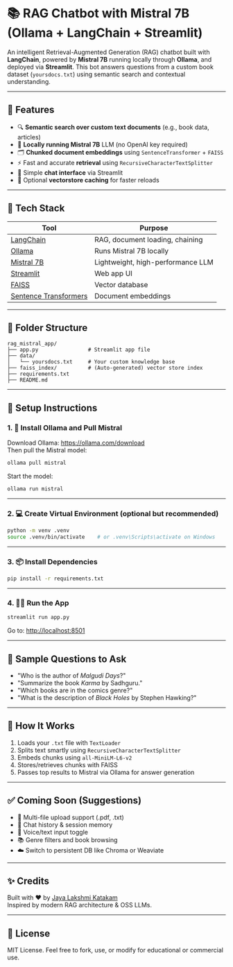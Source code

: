 # 📚 RAG Chatbot with Mistral 7B (Ollama + LangChain + Streamlit)

An intelligent Retrieval-Augmented Generation (RAG) chatbot built with **LangChain**, powered by **Mistral 7B** running locally through **Ollama**, and deployed via **Streamlit**. This bot answers questions from a custom book dataset (`yoursdocs.txt`) using semantic search and contextual understanding.

---

## 🚀 Features

- 🔍 **Semantic search over custom text documents** (e.g., book data, articles)
- 🧠 **Locally running Mistral 7B** LLM (no OpenAI key required)
- 🗂️ **Chunked document embeddings** using `SentenceTransformer` + `FAISS`
- ⚡ Fast and accurate **retrieval** using `RecursiveCharacterTextSplitter`
- 💬 Simple **chat interface** via Streamlit
- 💾 Optional **vectorstore caching** for faster reloads

---

## 🧱 Tech Stack

| Tool | Purpose |
|------|---------|
| [LangChain](https://github.com/langchain-ai/langchain) | RAG, document loading, chaining |
| [Ollama](https://ollama.com) | Runs Mistral 7B locally |
| [Mistral 7B](https://ollama.com/library/mistral) | Lightweight, high-performance LLM |
| [Streamlit](https://streamlit.io) | Web app UI |
| [FAISS](https://github.com/facebookresearch/faiss) | Vector database |
| [Sentence Transformers](https://www.sbert.net/) | Document embeddings |

---

## 📁 Folder Structure

```
rag_mistral_app/
├── app.py                # Streamlit app file
├── data/
│   └── yoursdocs.txt     # Your custom knowledge base
├── faiss_index/          # (Auto-generated) vector store index
├── requirements.txt
├── README.md
```

---

## 📄 Setup Instructions

### 1. 🧠 Install Ollama and Pull Mistral

Download Ollama: https://ollama.com/download  
Then pull the Mistral model:

```bash
ollama pull mistral
```

Start the model:
```bash
ollama run mistral
```

---

### 2. 💻 Create Virtual Environment (optional but recommended)

```bash
python -m venv .venv
source .venv/bin/activate    # or .venv\Scripts\activate on Windows
```

---

### 3. 📦 Install Dependencies

```bash
pip install -r requirements.txt
```

---

### 4. 🏃‍♂️ Run the App

```bash
streamlit run app.py
```

Go to: [http://localhost:8501](http://localhost:8501)

---

## 📌 Sample Questions to Ask

- "Who is the author of *Malgudi Days*?"
- "Summarize the book *Karma* by Sadhguru."
- "Which books are in the comics genre?"
- "What is the description of *Black Holes* by Stephen Hawking?"

---

## 🧠 How It Works

1. Loads your `.txt` file with `TextLoader`
2. Splits text smartly using `RecursiveCharacterTextSplitter`
3. Embeds chunks using `all-MiniLM-L6-v2`
4. Stores/retrieves chunks with FAISS
5. Passes top results to Mistral via Ollama for answer generation

---

## ✅ Coming Soon (Suggestions)

- 🔄 Multi-file upload support (.pdf, .txt)
- 🧾 Chat history & session memory
- 💬 Voice/text input toggle
- 📚 Genre filters and book browsing
- ☁️ Switch to persistent DB like Chroma or Weaviate

---

## ✨ Credits

Built with ❤️ by [Jaya Lakshmi Katakam ](https://github.com/Jayakatakam)  
Inspired by modern RAG architecture & OSS LLMs.

---

## 📜 License

MIT License. Feel free to fork, use, or modify for educational or commercial use.

